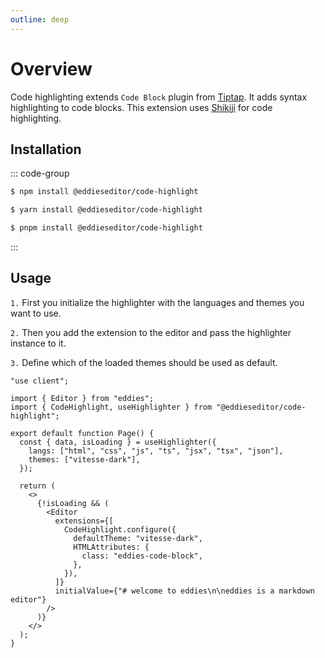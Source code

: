 ```yaml
---
outline: deep
---
```


# Overview

Code highlighting extends `Code Block` plugin from [Tiptap](https://tiptap.dev/). It adds syntax highlighting to code blocks.
This extension uses [Shikiji](https://shikiji.netlify.app/) for code highlighting.

## Installation

::: code-group

```bash [npm]
$ npm install @eddieseditor/code-highlight
```

```bash [yarn]
$ yarn install @eddieseditor/code-highlight
```

```bash [pnpm]
$ pnpm install @eddieseditor/code-highlight
```

:::

## Usage

`1.` First you initialize the highlighter with the languages and themes you want to use.

`2.` Then you add the extension to the editor and pass the highlighter instance to it.

`3.` Define which of the loaded themes should be used as default.

```tsx
"use client";

import { Editor } from "eddies";
import { CodeHighlight, useHighlighter } from "@eddieseditor/code-highlight";

export default function Page() {
  const { data, isLoading } = useHighlighter({
    langs: ["html", "css", "js", "ts", "jsx", "tsx", "json"],
    themes: ["vitesse-dark"],
  });

  return (
    <>
      {!isLoading && (
        <Editor
          extensions={[
            CodeHighlight.configure({
              defaultTheme: "vitesse-dark",
              HTMLAttributes: {
                class: "eddies-code-block",
              },
            }),
          ]}
          initialValue={"# welcome to eddies\n\neddies is a markdown editor"}
        />
      )}
    </>
  );
}
```
